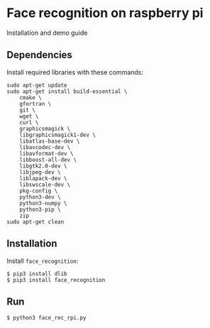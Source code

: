# Face recognition on raspberry pi
Installation and demo guide

## Dependencies
Install required libraries with these commands:
```
sudo apt-get update
sudo apt-get install build-essential \
    cmake \
    gfortran \
    git \
    wget \
    curl \
    graphicsmagick \
    libgraphicsmagick1-dev \
    libatlas-base-dev \
    libavcodec-dev \
    libavformat-dev \
    libboost-all-dev \
    libgtk2.0-dev \
    libjpeg-dev \
    liblapack-dev \
    libswscale-dev \
    pkg-config \
    python3-dev \
    python3-numpy \
    python3-pip \
    zip
sudo apt-get clean
```

## Installation
Install `face_recognition`:
```
$ pip3 install dlib
$ pip3 install face_recognition
```
## Run 
```
$ python3 face_rec_rpi.py
```


